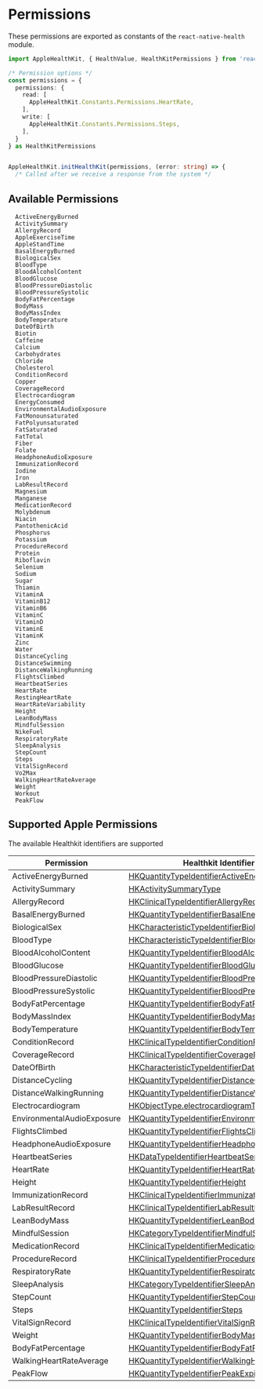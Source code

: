 # Permissions

These permissions are exported as constants of the `react-native-health` module.

```typescript
import AppleHealthKit, { HealthValue, HealthKitPermissions } from 'react-native-health';

/* Permission options */
const permissions = {
  permissions: {
    read: [
      AppleHealthKit.Constants.Permissions.HeartRate,
    ],
    write: [
      AppleHealthKit.Constants.Permissions.Steps,
    ],
  }
} as HealthKitPermissions


AppleHealthKit.initHealthKit(permissions, (error: string) => {
  /* Called after we receive a response from the system */
```

## Available Permissions

```
  ActiveEnergyBurned
  ActivitySummary
  AllergyRecord
  AppleExerciseTime
  AppleStandTime
  BasalEnergyBurned
  BiologicalSex
  BloodType
  BloodAlcoholContent
  BloodGlucose
  BloodPressureDiastolic
  BloodPressureSystolic
  BodyFatPercentage
  BodyMass
  BodyMassIndex
  BodyTemperature
  DateOfBirth
  Biotin
  Caffeine
  Calcium
  Carbohydrates
  Chloride
  Cholesterol
  ConditionRecord
  Copper
  CoverageRecord
  Electrocardiogram
  EnergyConsumed
  EnvironmentalAudioExposure
  FatMonounsaturated
  FatPolyunsaturated
  FatSaturated
  FatTotal
  Fiber
  Folate
  HeadphoneAudioExposure
  ImmunizationRecord
  Iodine
  Iron
  LabResultRecord
  Magnesium
  Manganese
  MedicationRecord
  Molybdenum
  Niacin
  PantothenicAcid
  Phosphorus
  Potassium
  ProcedureRecord
  Protein
  Riboflavin
  Selenium
  Sodium
  Sugar
  Thiamin
  VitaminA
  VitaminB12
  VitaminB6
  VitaminC
  VitaminD
  VitaminE
  VitaminK
  Zinc
  Water
  DistanceCycling
  DistanceSwimming
  DistanceWalkingRunning
  FlightsClimbed
  HeartbeatSeries
  HeartRate
  RestingHeartRate
  HeartRateVariability
  Height
  LeanBodyMass
  MindfulSession
  NikeFuel
  RespiratoryRate
  SleepAnalysis
  StepCount
  Steps
  VitalSignRecord
  Vo2Max
  WalkingHeartRateAverage
  Weight
  Workout
  PeakFlow
```

## Supported Apple Permissions

The available Healthkit identifiers are supported

| Permission             | Healthkit Identifier Type                                                                                                                                           | Read | Write |
| ---------------------- | ------------------------------------------------------------------------------------------------------------------------------------------------------------------- | ---- | ----- |
| ActiveEnergyBurned     | [HKQuantityTypeIdentifierActiveEnergyBurned](https://developer.apple.com/documentation/healthkit/hkquantitytypeidentifier/1615771-activeenergyburned?language=objc) | ✓    |       |
| ActivitySummary        | [HKActivitySummaryType](https://developer.apple.com/documentation/healthkit/hkactivitysummarytype?language=objc) | ✓    |       |
| AllergyRecord          | [HKClinicalTypeIdentifierAllergyRecord](https://developer.apple.com/documentation/healthkit/hkclinicaltypeidentifierallergyrecord?language=objc) | ✓    |       |
| BasalEnergyBurned      | [HKQuantityTypeIdentifierBasalEnergyBurned](https://developer.apple.com/documentation/healthkit/hkquantitytypeidentifier/1615512-basalenergyburned?language=objc)   | ✓    |       |
| BiologicalSex          | [HKCharacteristicTypeIdentifierBiologicalSex](https://developer.apple.com/reference/Healthkit/hkcharacteristictypeidentifierbiologicalsex?language=objc)            | ✓    |       |
| BloodType    | [HKCharacteristicTypeIdentifierBloodType](https://developer.apple.com/documentation/healthkit/hkcharacteristictypeidentifierbloodtype?language=objc)            | ✓    |     |
| BloodAlcoholContent    | [HKQuantityTypeIdentifierBloodAlcoholContent](https://developer.apple.com/reference/Healthkit/hkquantitytypeidentifierbloodalcoholcontent?language=objc)            | ✓    | ✓     |
| BloodGlucose           | [HKQuantityTypeIdentifierBloodGlucose](https://developer.apple.com/reference/Healthkit/hkquantitytypeidentifierbloodglucose?language=objc)                          | ✓    |       |
| BloodPressureDiastolic | [HKQuantityTypeIdentifierBloodPressureDiastolic](https://developer.apple.com/documentation/healthkit/hkquantitytypeidentifierbloodpressurediastolic?language=objc)  | ✓    | ✓     |
| BloodPressureSystolic  | [HKQuantityTypeIdentifierBloodPressureSystolic](https://developer.apple.com/documentation/healthkit/hkquantitytypeidentifierbloodpressuresystolic?language=objc)    | ✓    | ✓     |
| BodyFatPercentage      | [HKQuantityTypeIdentifierBodyFatPercentage](https://developer.apple.com/reference/Healthkit/hkquantitytypeidentifierbodyfatpercentage?language=objc)                | ✓    | ✓     |
| BodyMassIndex          | [HKQuantityTypeIdentifierBodyMassIndex](https://developer.apple.com/reference/Healthkit/hkquantitytypeidentifierbodymassindex?language=objc)                        | ✓    | ✓     |
| BodyTemperature        | [HKQuantityTypeIdentifierBodyTemperature](https://developer.apple.com/reference/Healthkit/hkquantitytypeidentifierbodytemperature?language=objc)                    | ✓    |       |
| ConditionRecord        | [HKClinicalTypeIdentifierConditionRecord](https://developer.apple.com/documentation/healthkit/hkclinicaltypeidentifierconditionrecord?language=objc) | ✓    |       |
| CoverageRecord         | [HKClinicalTypeIdentifierCoverageRecord](https://developer.apple.com/documentation/healthkit/hkclinicaltypeidentifiercoveragerecord?language=objc) | ✓    |       |
| DateOfBirth            | [HKCharacteristicTypeIdentifierDateOfBirth](https://developer.apple.com/reference/Healthkit/hkcharacteristictypeidentifierdateofbirth?language=objc)                | ✓    |       |
| DistanceCycling        | [HKQuantityTypeIdentifierDistanceCycling](https://developer.apple.com/reference/Healthkit/hkquantitytypeidentifierdistancecycling?language=objc)                    | ✓    | ✓     |
| DistanceWalkingRunning | [HKQuantityTypeIdentifierDistanceWalkingRunning](https://developer.apple.com/reference/Healthkit/hkquantitytypeidentifierdistancewalkingrunning?language=objc)      | ✓    | ✓     |
| Electrocardiogram | [HKObjectType.electrocardiogramType](https://developer.apple.com/documentation/healthkit/hkobjecttype/3552035-electrocardiogramtype?language=objc)      | ✓    |      |
| EnvironmentalAudioExposure | [HKQuantityTypeIdentifierEnvironmentalAudioExposure](https://developer.apple.com/documentation/healthkit/hkquantitytypeidentifierenvironmentalaudioexposure?language=objc)                | ✓    |      |
| FlightsClimbed         | [HKQuantityTypeIdentifierFlightsClimbed](https://developer.apple.com/reference/Healthkit/hkquantitytypeidentifierflightsclimbed?language=objc)                      | ✓    | ✓     |
| HeadphoneAudioExposure | [HKQuantityTypeIdentifierHeadphoneAudioExposure](https://developer.apple.com/documentation/healthkit/hkquantitytypeidentifierheadphoneaudioexposure?language=objc)                | ✓    |      |
| HeartbeatSeries        | [HKDataTypeIdentifierHeartbeatSeries](https://developer.apple.com/documentation/healthkit/hkdatatypeidentifierheartbeatseries?language=objc) | ✓    |       |
| HeartRate              | [HKQuantityTypeIdentifierHeartRate](https://developer.apple.com/reference/Healthkit/hkquantitytypeidentifierheartrate?language=objc)                                | ✓    |       |
| Height                 | [HKQuantityTypeIdentifierHeight](https://developer.apple.com/reference/Healthkit/hkquantitytypeidentifierheight?language=objc)                                      | ✓    | ✓     |
| ImmunizationRecord     | [HKClinicalTypeIdentifierImmunizationRecord](https://developer.apple.com/documentation/healthkit/hkclinicaltypeidentifierimmunizationrecord?language=objc) | ✓    |       |
| LabResultRecord        | [HKClinicalTypeIdentifierLabResultRecord](https://developer.apple.com/documentation/healthkit/hkclinicaltypeidentifierlabresultrecord?language=objc) | ✓    |       |
| LeanBodyMass           | [HKQuantityTypeIdentifierLeanBodyMass](https://developer.apple.com/reference/Healthkit/hkquantitytypeidentifierleanbodymass?language=objc)                          | ✓    | ✓     |
| MindfulSession         | [HKCategoryTypeIdentifierMindfulSession](https://developer.apple.com/reference/healthkit/hkcategorytypeidentifiermindfulsession?language=objc)                      |      | ✓     |
| MedicationRecord       | [HKClinicalTypeIdentifierMedicationRecord](https://developer.apple.com/documentation/healthkit/hkclinicaltypeidentifiermedicationrecord?language=objc) | ✓    |       |
| ProcedureRecord        | [HKClinicalTypeIdentifierProcedureRecord](https://developer.apple.com/documentation/healthkit/hkclinicaltypeidentifierprocedurerecord?language=objc) | ✓    |       |
| RespiratoryRate        | [HKQuantityTypeIdentifierRespiratoryRate](https://developer.apple.com/reference/Healthkit/hkquantitytypeidentifierrespiratoryrate?language=objc)                    | ✓    |       |
| SleepAnalysis          | [HKCategoryTypeIdentifierSleepAnalysis](https://developer.apple.com/reference/Healthkit/hkcategorytypeidentifiersleepanalysis?language=objc)                        | ✓    |       |
| StepCount              | [HKQuantityTypeIdentifierStepCount](https://developer.apple.com/reference/Healthkit/hkquantitytypeidentifierstepcount?language=objc)                                | ✓    | ✓     |
| Steps                  | [HKQuantityTypeIdentifierSteps](https://developer.apple.com/reference/Healthkit/hkquantitytypeidentifiersteps?language=objc)                                        | ✓    | ✓     |
| VitalSignRecord        | [HKClinicalTypeIdentifierVitalSignRecord](https://developer.apple.com/documentation/healthkit/hkclinicaltypeidentifiervitalsignrecord?language=objc) | ✓    |       |
| Weight                 | [HKQuantityTypeIdentifierBodyMass](https://developer.apple.com/reference/Healthkit/hkquantitytypeidentifierbodymass?language=objc)                                  | ✓    | ✓     |
| BodyFatPercentage      | [HKQuantityTypeIdentifierBodyFatPercentage](https://developer.apple.com/reference/Healthkit/hkquantitytypeidentifierbodyfatpercentage?language=objc)                | ✓    | ✓     |
| WalkingHeartRateAverage | [HKQuantityTypeIdentifierWalkingHeartRateAverage](https://developer.apple.com/documentation/healthkit/hkquantitytypeidentifierwalkingheartrateaverage?language=objc)                | ✓    |      |
| PeakFlow | [HKQuantityTypeIdentifierPeakExpiratoryFlowRate](https://developer.apple.com/documentation/healthkit/hkquantitytypeidentifierpeakexpiratoryflowrate?=objc)                | ✓    | ✓    |
